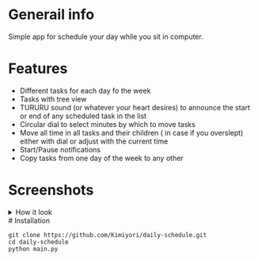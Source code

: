# Generail info

Simple app for schedule your day while you sit in computer. 


# Features

- Different tasks for each day fo the week
- Tasks with tree view
- TURURU sound (or whatever your heart desires) to announce the start or end of any scheduled task in the list
- Circular dial to select minutes by which to move tasks
- Move all time in all tasks and their children ( in case if you overslept) either with dial or  adjust with the current time
- Start/Pause notifications
- Copy tasks from one day of the week to any other

# Screenshots
<details>
  <summary>How it look</summary>
<img src="https://user-images.githubusercontent.com/93401048/185626660-2c8812dd-fe84-4a59-b755-488488ec00d5.png" >
 </details>
# Installation 

```
git clone https://github.com/Kimiyori/daily-schedule.git
cd daily-schedule
python main.py
```
